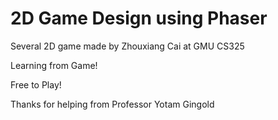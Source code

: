 # 2D Game Design using Phaser

Several 2D game made by Zhouxiang Cai at GMU CS325

Learning from Game!

Free to Play!

Thanks for helping from Professor Yotam Gingold
